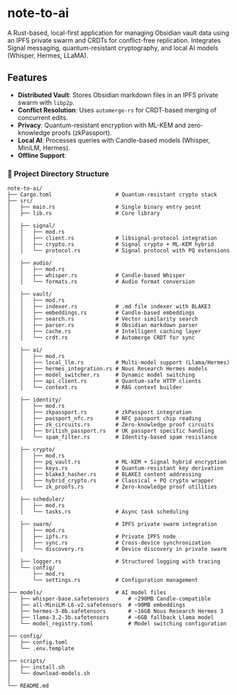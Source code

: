 # note-to-ai

A Rust-based, local-first application for managing Obsidian vault data using an IPFS private swarm and CRDTs for conflict-free replication. Integrates Signal messaging, quantum-resistant cryptography, and local AI models (Whisper, Hermes, LLaMA).

## Features
- **Distributed Vault**: Stores Obsidian markdown files in an IPFS private swarm with `libp2p`.
- **Conflict Resolution**: Uses `automerge-rs` for CRDT-based merging of concurrent edits.
- **Privacy**: Quantum-resistant encryption with ML-KEM and zero-knowledge proofs (zkPassport).
- **Local AI**: Processes queries with Candle-based models (Whisper, MiniLM, Hermes).
- **Offline Support**: 

### 📁 Project Directory Structure

```text
note-to-ai/
├── Cargo.toml                    # Quantum-resistant crypto stack
├── src/
│   ├── main.rs                   # Single binary entry point
│   ├── lib.rs                    # Core library
│
│   ├── signal/
│   │   ├── mod.rs
│   │   ├── client.rs             # libsignal-protocol integration
│   │   ├── crypto.rs             # Signal crypto + ML-KEM hybrid
│   │   └── protocol.rs           # Signal protocol with PQ extensions
│
│   ├── audio/
│   │   ├── mod.rs
│   │   ├── whisper.rs            # Candle-based Whisper
│   │   └── formats.rs            # Audio format conversion
│
│   ├── vault/
│   │   ├── mod.rs
│   │   ├── indexer.rs            # .md file indexer with BLAKE3
│   │   ├── embeddings.rs         # Candle-based embeddings
│   │   ├── search.rs             # Vector similarity search
│   │   ├── parser.rs             # Obsidian markdown parser
│   │   ├── cache.rs              # Intelligent caching layer
│   │   └── crdt.rs               # Automerge CRDT for sync
│
│   ├── ai/
│   │   ├── mod.rs
│   │   ├── local_llm.rs          # Multi-model support (Llama/Hermes)
│   │   ├── hermes_integration.rs # Nous Research Hermes models
│   │   ├── model_switcher.rs     # Dynamic model switching
│   │   ├── api_client.rs         # Quantum-safe HTTP clients
│   │   └── context.rs            # RAG context builder
│
│   ├── identity/
│   │   ├── mod.rs
│   │   ├── zkpassport.rs         # zkPassport integration
│   │   ├── passport_nfc.rs       # NFC passport chip reading
│   │   ├── zk_circuits.rs        # Zero-knowledge proof circuits
│   │   ├── british_passport.rs   # UK passport specific handling
│   │   └── spam_filter.rs        # Identity-based spam resistance
│
│   ├── crypto/
│   │   ├── mod.rs
│   │   ├── pq_vault.rs           # ML-KEM + Signal hybrid encryption
│   │   ├── keys.rs               # Quantum-resistant key derivation
│   │   ├── blake3_hasher.rs      # BLAKE3 content addressing
│   │   ├── hybrid_crypto.rs      # Classical + PQ crypto wrapper
│   │   └── zk_proofs.rs          # Zero-knowledge proof utilities
│
│   ├── scheduler/
│   │   ├── mod.rs
│   │   └── tasks.rs              # Async task scheduling
│
│   ├── swarm/                    # IPFS private swarm integration
│   │   ├── mod.rs
│   │   ├── ipfs.rs               # Private IPFS node
│   │   ├── sync.rs               # Cross-device synchronization
│   │   └── discovery.rs          # Device discovery in private swarm
│
│   ├── logger.rs                 # Structured logging with tracing
│   └── config/
│       ├── mod.rs
│       └── settings.rs           # Configuration management
│
├── models/                       # AI model files
│   ├── whisper-base.safetensors      # ~290MB Candle-compatible
│   ├── all-MiniLM-L6-v2.safetensors  # ~90MB embeddings
│   ├── hermes-3-8b.safetensors       # ~16GB Nous Research Hermes 3
│   ├── llama-3.2-3b.safetensors      # ~6GB fallback Llama model
│   └── model_registry.toml           # Model switching configuration
│
├── config/
│   ├── config.toml
│   └── .env.template
│
├── scripts/
│   ├── install.sh
│   └── download-models.sh
│
└── README.md



